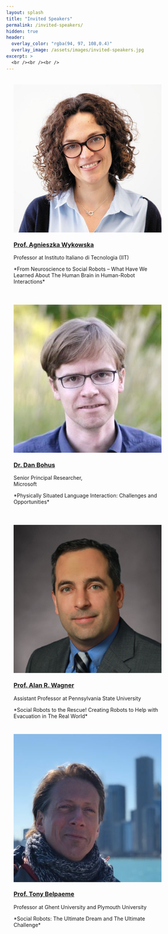 ```yaml
---
layout: splash
title: "Invited Speakers"
permalink: /invited-speakers/
hidden: true
header:
  overlay_color: "rgba(94, 97, 108,0.4)"
  overlay_image: /assets/images/invited-speakers.jpg
excerpt: >
  <br /><br /><br />     
---
```


<div class="text-center">
    <div style="display: inline-block;padding: 20px;">
        <div style="max-width: 400px;">
			<div style="max-width: 400px;max-height: 400px;overflow: hidden;">
				<img src="/assets/images/agnieszka-wykowska.jpg" class="rounded" alt="Prof. Agnieszka Wykowska" style="width: 400px;">
			</div>
			<h3><a href="https://www.iit.it/people/agnieszka-wykowska">Prof. Agnieszka Wykowska</a></h3>
			<p>Professor at Instituto Italiano di Tecnologia (IIT)</p>
            <p>*From Neuroscience to Social Robots – What Have We Learned About The Human Brain in Human-Robot Interactions*</p>
        </div>
	</div>
	<div style="display: inline-block;padding: 20px;">
        <div style="max-width: 400px;">
			<div style="max-width: 400px;max-height: 400px;overflow: hidden;">
				<img src="/assets/images/danbohus.jpg" class="rounded" alt="Dr. Dan Bohus" style="width: 400px;">
			</div>
			<h3><a href="http://www.danbohus.com/">Dr. Dan Bohus</a></h3>
			<p>Senior Principal Researcher, <br />Microsoft</p>
            <p>*Physically Situated Language Interaction: Challenges and Opportunities*</p>
        </div>
	</div>
</div>

<div class="text-center">
    <div style="display: inline-block;padding: 20px;">
        <div style="max-width: 400px;">
			<div style="max-width: 400px;max-height: 400px;overflow: hidden;">
				<img src="/assets/images/WAGNER-ALAN.jpg" class="rounded" alt="Prof. Alan R. Wagner" style="width: 400px;">
			</div>
			<h3><a href="https://rockethics.psu.edu/people/alan-r-wagner/">Prof. Alan R. Wagner</a></h3>
			<p>Assistant Professor at Pennsylvania State University</p>
            *Social Robots to the Rescue! Creating Robots to Help with Evacuation in The Real World*
        </div>
	</div>
	<div style="display: inline-block;padding: 20px;">
		<div style="max-width: 400px;">
			<div style="max-width: 400px;max-height: 400px;overflow: hidden;">
				<img src="/assets/images/Tony-Belpaeme.jpg" class="rounded" alt="Prof. Tony Belpaeme" style="width: 400px;">
			</div>
			<h3><a href="https://tonybelpaeme.me/">Prof. Tony Belpaeme</a></h3>
			<p>Professor at Ghent University and Plymouth University</p>
            <p>*Social Robots: The Ultimate Dream and The Ultimate Challenge*</p>
		</div>
	</div>
</div>
